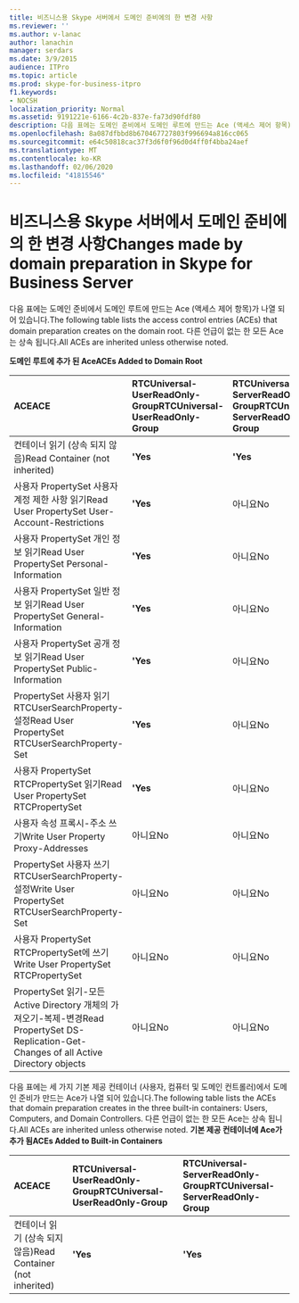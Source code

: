 ```yaml
---
title: 비즈니스용 Skype 서버에서 도메인 준비에의 한 변경 사항
ms.reviewer: ''
ms.author: v-lanac
author: lanachin
manager: serdars
ms.date: 3/9/2015
audience: ITPro
ms.topic: article
ms.prod: skype-for-business-itpro
f1.keywords:
- NOCSH
localization_priority: Normal
ms.assetid: 9191221e-6166-4c2b-837e-fa73d90fdf80
description: 다음 표에는 도메인 준비에서 도메인 루트에 만드는 Ace (액세스 제어 항목)가 나열 되어 있습니다. 다른 언급이 없는 한 모든 Ace는 상속 됩니다.
ms.openlocfilehash: 8a087dfbbd8b670467727803f996694a816cc065
ms.sourcegitcommit: e64c50818cac37f3d6f0f96d0d4ff0f4bba24aef
ms.translationtype: MT
ms.contentlocale: ko-KR
ms.lasthandoff: 02/06/2020
ms.locfileid: "41815546"
---
```

# <a name="changes-made-by-domain-preparation-in-skype-for-business-server"></a><span data-ttu-id="436aa-104">비즈니스용 Skype 서버에서 도메인 준비에의 한 변경 사항</span><span class="sxs-lookup"><span data-stu-id="436aa-104">Changes made by domain preparation in Skype for Business Server</span></span>
 
<span data-ttu-id="436aa-105">다음 표에는 도메인 준비에서 도메인 루트에 만드는 Ace (액세스 제어 항목)가 나열 되어 있습니다.</span><span class="sxs-lookup"><span data-stu-id="436aa-105">The following table lists the access control entries (ACEs) that domain preparation creates on the domain root.</span></span> <span data-ttu-id="436aa-106">다른 언급이 없는 한 모든 Ace는 상속 됩니다.</span><span class="sxs-lookup"><span data-stu-id="436aa-106">All ACEs are inherited unless otherwise noted.</span></span>
  
<span data-ttu-id="436aa-107">**도메인 루트에 추가 된 Ace**</span><span class="sxs-lookup"><span data-stu-id="436aa-107">**ACEs Added to Domain Root**</span></span>

|<span data-ttu-id="436aa-108">**ACE**</span><span class="sxs-lookup"><span data-stu-id="436aa-108">**ACE**</span></span>|<span data-ttu-id="436aa-109">**RTCUniversal-UserReadOnly-Group**</span><span class="sxs-lookup"><span data-stu-id="436aa-109">**RTCUniversal-UserReadOnly-Group**</span></span>|<span data-ttu-id="436aa-110">**RTCUniversal-ServerReadOnly-Group**</span><span class="sxs-lookup"><span data-stu-id="436aa-110">**RTCUniversal-ServerReadOnly-Group**</span></span>|<span data-ttu-id="436aa-111">**RTCUniversal-UserAdmins**</span><span class="sxs-lookup"><span data-stu-id="436aa-111">**RTCUniversal-UserAdmins**</span></span>|<span data-ttu-id="436aa-112">**RTCHSUniversal 서비스**</span><span class="sxs-lookup"><span data-stu-id="436aa-112">**RTCHSUniversal-Services**</span></span>|<span data-ttu-id="436aa-113">**인증 된 사용자**</span><span class="sxs-lookup"><span data-stu-id="436aa-113">**Authenticated-Users**</span></span>|
|:-----|:-----|:-----|:-----|:-----|:-----|
|<span data-ttu-id="436aa-114">컨테이너 읽기 (상속 되지 않음)</span><span class="sxs-lookup"><span data-stu-id="436aa-114">Read Container (not inherited)</span></span>  <br/> |<span data-ttu-id="436aa-115">**'**</span><span class="sxs-lookup"><span data-stu-id="436aa-115">**Yes**</span></span> <br/> |<span data-ttu-id="436aa-116">**'**</span><span class="sxs-lookup"><span data-stu-id="436aa-116">**Yes**</span></span> <br/> |<span data-ttu-id="436aa-117">아니요</span><span class="sxs-lookup"><span data-stu-id="436aa-117">No</span></span>  <br/> |<span data-ttu-id="436aa-118">아니요</span><span class="sxs-lookup"><span data-stu-id="436aa-118">No</span></span>  <br/> |<span data-ttu-id="436aa-119">아니요</span><span class="sxs-lookup"><span data-stu-id="436aa-119">No</span></span>  <br/> |
|<span data-ttu-id="436aa-120">사용자 PropertySet 사용자 계정 제한 사항 읽기</span><span class="sxs-lookup"><span data-stu-id="436aa-120">Read User PropertySet User-Account-Restrictions</span></span>  <br/> |<span data-ttu-id="436aa-121">**'**</span><span class="sxs-lookup"><span data-stu-id="436aa-121">**Yes**</span></span> <br/> |<span data-ttu-id="436aa-122">아니요</span><span class="sxs-lookup"><span data-stu-id="436aa-122">No</span></span>  <br/> |<span data-ttu-id="436aa-123">아니요</span><span class="sxs-lookup"><span data-stu-id="436aa-123">No</span></span>  <br/> |<span data-ttu-id="436aa-124">아니요</span><span class="sxs-lookup"><span data-stu-id="436aa-124">No</span></span>  <br/> |<span data-ttu-id="436aa-125">아니요</span><span class="sxs-lookup"><span data-stu-id="436aa-125">No</span></span>  <br/> |
|<span data-ttu-id="436aa-126">사용자 PropertySet 개인 정보 읽기</span><span class="sxs-lookup"><span data-stu-id="436aa-126">Read User PropertySet Personal-Information</span></span>  <br/> |<span data-ttu-id="436aa-127">**'**</span><span class="sxs-lookup"><span data-stu-id="436aa-127">**Yes**</span></span> <br/> |<span data-ttu-id="436aa-128">아니요</span><span class="sxs-lookup"><span data-stu-id="436aa-128">No</span></span>  <br/> |<span data-ttu-id="436aa-129">아니요</span><span class="sxs-lookup"><span data-stu-id="436aa-129">No</span></span>  <br/> |<span data-ttu-id="436aa-130">아니요</span><span class="sxs-lookup"><span data-stu-id="436aa-130">No</span></span>  <br/> |<span data-ttu-id="436aa-131">아니요</span><span class="sxs-lookup"><span data-stu-id="436aa-131">No</span></span>  <br/> |
|<span data-ttu-id="436aa-132">사용자 PropertySet 일반 정보 읽기</span><span class="sxs-lookup"><span data-stu-id="436aa-132">Read User PropertySet General-Information</span></span>  <br/> |<span data-ttu-id="436aa-133">**'**</span><span class="sxs-lookup"><span data-stu-id="436aa-133">**Yes**</span></span> <br/> |<span data-ttu-id="436aa-134">아니요</span><span class="sxs-lookup"><span data-stu-id="436aa-134">No</span></span>  <br/> |<span data-ttu-id="436aa-135">아니요</span><span class="sxs-lookup"><span data-stu-id="436aa-135">No</span></span>  <br/> |<span data-ttu-id="436aa-136">아니요</span><span class="sxs-lookup"><span data-stu-id="436aa-136">No</span></span>  <br/> |<span data-ttu-id="436aa-137">아니요</span><span class="sxs-lookup"><span data-stu-id="436aa-137">No</span></span>  <br/> |
|<span data-ttu-id="436aa-138">사용자 PropertySet 공개 정보 읽기</span><span class="sxs-lookup"><span data-stu-id="436aa-138">Read User PropertySet Public-Information</span></span>  <br/> |<span data-ttu-id="436aa-139">**'**</span><span class="sxs-lookup"><span data-stu-id="436aa-139">**Yes**</span></span> <br/> |<span data-ttu-id="436aa-140">아니요</span><span class="sxs-lookup"><span data-stu-id="436aa-140">No</span></span>  <br/> |<span data-ttu-id="436aa-141">아니요</span><span class="sxs-lookup"><span data-stu-id="436aa-141">No</span></span>  <br/> |<span data-ttu-id="436aa-142">아니요</span><span class="sxs-lookup"><span data-stu-id="436aa-142">No</span></span>  <br/> |<span data-ttu-id="436aa-143">아니요</span><span class="sxs-lookup"><span data-stu-id="436aa-143">No</span></span>  <br/> |
|<span data-ttu-id="436aa-144">PropertySet 사용자 읽기 RTCUserSearchProperty-설정</span><span class="sxs-lookup"><span data-stu-id="436aa-144">Read User PropertySet RTCUserSearchProperty-Set</span></span>  <br/> |<span data-ttu-id="436aa-145">**'**</span><span class="sxs-lookup"><span data-stu-id="436aa-145">**Yes**</span></span> <br/> |<span data-ttu-id="436aa-146">아니요</span><span class="sxs-lookup"><span data-stu-id="436aa-146">No</span></span>  <br/> |<span data-ttu-id="436aa-147">아니요</span><span class="sxs-lookup"><span data-stu-id="436aa-147">No</span></span>  <br/> |<span data-ttu-id="436aa-148">아니요</span><span class="sxs-lookup"><span data-stu-id="436aa-148">No</span></span>  <br/> |<span data-ttu-id="436aa-149">**예**</span><span class="sxs-lookup"><span data-stu-id="436aa-149">**Yes**</span></span> <br/> |
|<span data-ttu-id="436aa-150">사용자 PropertySet RTCPropertySet 읽기</span><span class="sxs-lookup"><span data-stu-id="436aa-150">Read User PropertySet RTCPropertySet</span></span>  <br/> |<span data-ttu-id="436aa-151">**'**</span><span class="sxs-lookup"><span data-stu-id="436aa-151">**Yes**</span></span> <br/> |<span data-ttu-id="436aa-152">아니요</span><span class="sxs-lookup"><span data-stu-id="436aa-152">No</span></span>  <br/> |<span data-ttu-id="436aa-153">아니요</span><span class="sxs-lookup"><span data-stu-id="436aa-153">No</span></span>  <br/> |<span data-ttu-id="436aa-154">아니요</span><span class="sxs-lookup"><span data-stu-id="436aa-154">No</span></span>  <br/> |<span data-ttu-id="436aa-155">아니요</span><span class="sxs-lookup"><span data-stu-id="436aa-155">No</span></span>  <br/> |
|<span data-ttu-id="436aa-156">사용자 속성 프록시-주소 쓰기</span><span class="sxs-lookup"><span data-stu-id="436aa-156">Write User Property Proxy-Addresses</span></span>  <br/> |<span data-ttu-id="436aa-157">아니요</span><span class="sxs-lookup"><span data-stu-id="436aa-157">No</span></span>  <br/> |<span data-ttu-id="436aa-158">아니요</span><span class="sxs-lookup"><span data-stu-id="436aa-158">No</span></span>  <br/> |<span data-ttu-id="436aa-159">**예**</span><span class="sxs-lookup"><span data-stu-id="436aa-159">**Yes**</span></span> <br/> |<span data-ttu-id="436aa-160">아니요</span><span class="sxs-lookup"><span data-stu-id="436aa-160">No</span></span>  <br/> |<span data-ttu-id="436aa-161">아니요</span><span class="sxs-lookup"><span data-stu-id="436aa-161">No</span></span>  <br/> |
|<span data-ttu-id="436aa-162">PropertySet 사용자 쓰기 RTCUserSearchProperty-설정</span><span class="sxs-lookup"><span data-stu-id="436aa-162">Write User PropertySet RTCUserSearchProperty-Set</span></span>  <br/> |<span data-ttu-id="436aa-163">아니요</span><span class="sxs-lookup"><span data-stu-id="436aa-163">No</span></span>  <br/> |<span data-ttu-id="436aa-164">아니요</span><span class="sxs-lookup"><span data-stu-id="436aa-164">No</span></span>  <br/> |<span data-ttu-id="436aa-165">**예**</span><span class="sxs-lookup"><span data-stu-id="436aa-165">**Yes**</span></span> <br/> |<span data-ttu-id="436aa-166">아니요</span><span class="sxs-lookup"><span data-stu-id="436aa-166">No</span></span>  <br/> |<span data-ttu-id="436aa-167">아니요</span><span class="sxs-lookup"><span data-stu-id="436aa-167">No</span></span>  <br/> |
|<span data-ttu-id="436aa-168">사용자 PropertySet RTCPropertySet에 쓰기</span><span class="sxs-lookup"><span data-stu-id="436aa-168">Write User PropertySet RTCPropertySet</span></span>  <br/> |<span data-ttu-id="436aa-169">아니요</span><span class="sxs-lookup"><span data-stu-id="436aa-169">No</span></span>  <br/> |<span data-ttu-id="436aa-170">아니요</span><span class="sxs-lookup"><span data-stu-id="436aa-170">No</span></span>  <br/> |<span data-ttu-id="436aa-171">**예**</span><span class="sxs-lookup"><span data-stu-id="436aa-171">**Yes**</span></span> <br/> |<span data-ttu-id="436aa-172">아니요</span><span class="sxs-lookup"><span data-stu-id="436aa-172">No</span></span>  <br/> |<span data-ttu-id="436aa-173">아니요</span><span class="sxs-lookup"><span data-stu-id="436aa-173">No</span></span>  <br/> |
|<span data-ttu-id="436aa-174">PropertySet 읽기-모든 Active Directory 개체의 가져오기-복제-변경</span><span class="sxs-lookup"><span data-stu-id="436aa-174">Read PropertySet DS-Replication-Get-Changes of all Active Directory objects</span></span>  <br/> |<span data-ttu-id="436aa-175">아니요</span><span class="sxs-lookup"><span data-stu-id="436aa-175">No</span></span>  <br/> |<span data-ttu-id="436aa-176">아니요</span><span class="sxs-lookup"><span data-stu-id="436aa-176">No</span></span>  <br/> |<span data-ttu-id="436aa-177">아니요</span><span class="sxs-lookup"><span data-stu-id="436aa-177">No</span></span>  <br/> |<span data-ttu-id="436aa-178">**예**</span><span class="sxs-lookup"><span data-stu-id="436aa-178">**Yes**</span></span> <br/> |<span data-ttu-id="436aa-179">아니요</span><span class="sxs-lookup"><span data-stu-id="436aa-179">No</span></span>  <br/> |
   
<span data-ttu-id="436aa-180">다음 표에는 세 가지 기본 제공 컨테이너 (사용자, 컴퓨터 및 도메인 컨트롤러)에서 도메인 준비가 만드는 Ace가 나열 되어 있습니다.</span><span class="sxs-lookup"><span data-stu-id="436aa-180">The following table lists the ACEs that domain preparation creates in the three built-in containers: Users, Computers, and Domain Controllers.</span></span> <span data-ttu-id="436aa-181">다른 언급이 없는 한 모든 Ace는 상속 됩니다.</span><span class="sxs-lookup"><span data-stu-id="436aa-181">All ACEs are inherited unless otherwise noted.</span></span>
<span data-ttu-id="436aa-182">**기본 제공 컨테이너에 Ace가 추가 됨**</span><span class="sxs-lookup"><span data-stu-id="436aa-182">**ACEs Added to Built-in Containers**</span></span>

|<span data-ttu-id="436aa-183">**ACE**</span><span class="sxs-lookup"><span data-stu-id="436aa-183">**ACE**</span></span>|<span data-ttu-id="436aa-184">**RTCUniversal-UserReadOnly-Group**</span><span class="sxs-lookup"><span data-stu-id="436aa-184">**RTCUniversal-UserReadOnly-Group**</span></span>|<span data-ttu-id="436aa-185">**RTCUniversal-ServerReadOnly-Group**</span><span class="sxs-lookup"><span data-stu-id="436aa-185">**RTCUniversal-ServerReadOnly-Group**</span></span>|
|:-----|:-----|:-----|
|<span data-ttu-id="436aa-186">컨테이너 읽기 (상속 되지 않음)</span><span class="sxs-lookup"><span data-stu-id="436aa-186">Read Container (not inherited)</span></span>  <br/> |<span data-ttu-id="436aa-187">**'**</span><span class="sxs-lookup"><span data-stu-id="436aa-187">**Yes**</span></span> <br/> |<span data-ttu-id="436aa-188">**'**</span><span class="sxs-lookup"><span data-stu-id="436aa-188">**Yes**</span></span> <br/> |
   

